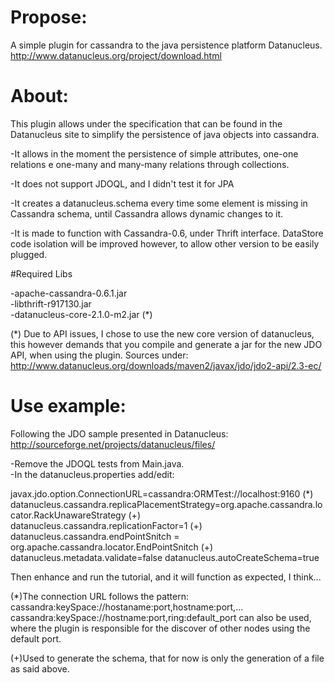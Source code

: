 # Propose:

A simple plugin for cassandra to the java persistence platform Datanucleus. 
http://www.datanucleus.org/project/download.html

# About: 

This plugin allows under the specification that can be found in the Datanucleus site to simplify the persistence of java objects into cassandra.

-It allows in the moment the persistence of simple attributes, one-one relations e one-many and many-many relations through collections.  

-It does not support JDOQL, and I didn't test it for JPA

-It creates a datanucleus.schema every time some element is missing in Cassandra schema, until Cassandra allows dynamic changes to it.  

-It is made to function with Cassandra-0.6, under Thrift interface.
DataStore code isolation will be improved however, to allow  other version to be easily plugged. 

#Required Libs

-apache-cassandra-0.6.1.jar <br>
-libthrift-r917130.jar <br>
-datanucleus-core-2.1.0-m2.jar (*)  

(*) Due to API issues, I chose to use the new core version of datanucleus,  this however demands that you compile and generate a jar for the new JDO API, when using the plugin. Sources under:
http://www.datanucleus.org/downloads/maven2/javax/jdo/jdo2-api/2.3-ec/

# Use example:
	
Following the JDO sample presented in Datanucleus:
http://sourceforge.net/projects/datanucleus/files/

-Remove the JDOQL tests from Main.java.<br>
-In the datanucleus.properties add/edit:

   javax.jdo.option.ConnectionURL=cassandra:ORMTest://localhost:9160   (*)
   datanucleus.cassandra.replicaPlacementStrategy=org.apache.cassandra.locator.RackUnawareStrategy (+) <br>
   datanucleus.cassandra.replicationFactor=1 (+) <br>
   datanucleus.cassandra.endPointSnitch = org.apache.cassandra.locator.EndPointSnitch (+) <br>
   datanucleus.metadata.validate=false 
   datanucleus.autoCreateSchema=true 

Then enhance and run the tutorial, and it will function as expected, I think...

(*)The connection URL follows the pattern: cassandra:keySpace://hostaname:port,hostname:port,...
   cassandra:keySpace://hostname:port,ring:default_port can also be used, where the plugin is responsible for the discover of other nodes using the default port.

(+)Used to generate the schema, that for now is only the generation of a file as said above. 





